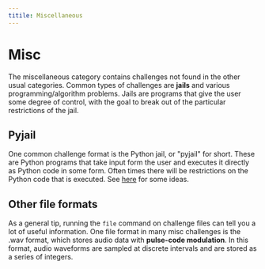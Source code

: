 ```yaml
---
titile: Miscellaneous
---
```

# Misc

The miscellaneous category contains challenges not found in the other usual categories. Common types of challenges are **jails** and various programming/algorithm problems. Jails are programs that give the user some degree of control, with the goal to break out of the particular restrictions of the jail.

## Pyjail

One common challenge format is the Python jail, or "pyjail" for short. These are Python programs that take input form the user and executes it directly as Python code in some form. Often times there will be restrictions on the Python code that is executed. See [here](https://book.hacktricks.xyz/generic-methodologies-and-resources/python/bypass-python-sandboxes) for some ideas.

## Other file formats

As a general tip, running the `file` command on challenge files can tell you a lot of useful information. One file format in many misc challenges is the .wav format, which stores audio data with **pulse-code modulation**. In this format, audio waveforms are sampled at discrete intervals and are stored as a series of integers.



